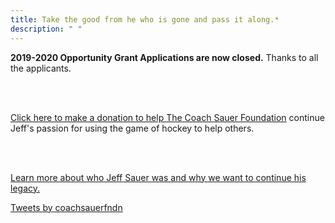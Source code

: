 ```yaml
---
title: Take the good from he who is gone and pass it along.* 
description: " " 
---
```


<article class="cf">
    <div class="fl w-120 w-50-ns tl">

<strong> 2019-2020 Opportunity Grant Applications are now closed.</strong> Thanks to all the applicants.

<br><br>

<a href="http://2018dinner.givesmart.com">Click here to make a donation to help The 
Coach Sauer Foundation</a> continue Jeff's passion for using the game of hockey 
to help others.

<br><br>

<a href="about/js_bio/">Learn more about who Jeff Sauer was and why we want to continue his legacy.</a>

   </div>

   <div class="fr w-100 w-40-ns">

<a class="twitter-timeline" data-height="600" href="https://twitter.com/coachsauerfndn?ref_src=twsrc%5Etfw">Tweets by coachsauerfndn</a> <script async src="https://platform.twitter.com/widgets.js" charset="utf-8"></script>

   </div>
</article>